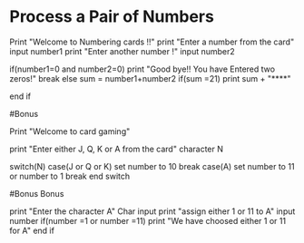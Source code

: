 # Process a Pair of Numbers 

Print "Welcome to Numbering cards !!"
print "Enter a number from the card"
input number1
print "Enter another number !"
input number2

if(number1=0 and number2=0)
	print "Good bye!! You have Entered two zeros!"
	break
else
   sum = number1+number2
	if(sum =21)
		print sum + "****"

 end if



#Bonus 

Print "Welcome to card gaming"

print "Enter either J, Q, K or A from the card"
character N

switch(N)
	case(J or Q or K)
		set number to 10
 		break
	case(A)
		set number to 11 or number to 1
		break
end switch 


#Bonus Bonus

print "Enter the character A"
Char input
print "assign either 1 or 11 to A"
input number 
if(number =1 or number =11)
	print "We have choosed either 1 or 11 for A"
end if 



 
